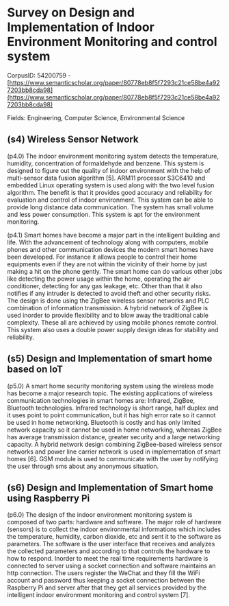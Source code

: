# Survey on Design and Implementation of Indoor Environment Monitoring and control system

CorpusID: 54200759 - [https://www.semanticscholar.org/paper/80778eb8f5f7293c21ce58be4a927203bb8cda98](https://www.semanticscholar.org/paper/80778eb8f5f7293c21ce58be4a927203bb8cda98)

Fields: Engineering, Computer Science, Environmental Science

## (s4) Wireless Sensor Network
(p4.0) The indoor environment monitoring system detects the temperature, humidity, concentration of formaldehyde and benzene. This system is designed to figure out the quality of indoor environment with the help of multi-sensor data fusion algorithm [5]. ARM11 processor S3C6410 and embedded Linux operating system is used along with the two level fusion algorithm. The benefit is that it provides good accuracy and reliability for evaluation and control of indoor environment. This system can be able to provide long distance data communication. The system has small volume and less power consumption. This system is apt for the environment monitoring.

(p4.1) Smart homes have become a major part in the intelligent building and life. With the advancement of technology along with computers, mobile phones and other communication devices the modern smart homes have been developed. For instance it allows people to control their home equipments even if they are not within the vicinity of their home by just making a hit on the phone gently. The smart home can do various other jobs like detecting the power usage within the home, operating the air conditioner, detecting for any gas leakage, etc. Other than that it also notifies if any intruder is detected to avoid theft and other security risks. The design is done using the ZigBee wireless sensor networks and PLC combination of information transmission. A hybrid network of ZigBee is used inorder to provide flexibility and to blow away the traditional cable complexity. These all are achieved by using mobile phones remote control. This system also uses a double power supply design ideas for stability and reliability.
## (s5) Design and Implementation of smart home based on IoT
(p5.0) A smart home security monitoring system using the wireless mode has become a major research topic. The existing applications of wireless communication technologies in smart homes are: Infrared, ZigBee, Bluetooth technologies. Infrared technology is short range, half duplex and it uses point to point communication, but it has high error rate so it cannot be used in home networking. Bluetooth is costly and has only limited network capacity so it cannot be used in home networking, whereas ZigBee has average transmission distance, greater security and a large networking capacity. A hybrid network design combining ZigBee-based wireless sensor networks and power line carrier network is used in implementation of smart homes [6]. GSM module is used to communicate with the user by notifying the user through sms about any anonymous situation.
## (s6) Design and Implementation of Smart home using Raspberry Pi
(p6.0) The design of the indoor environment monitoring system is composed of two parts: hardware and software. The major role of hardware (sensors) is to collect the indoor environmental informations which includes the temperature, humidity, carbon dioxide, etc and sent it to the software as parameters. The software is the user interface that receives and analyzes the collected parameters and according to that controls the hardware to how to respond. Inorder to meet the real time requirements hardware is connected to server using a socket connection and software maintains an http connection. The users register the WeChat and they fill the WiFi account and password thus keeping a socket connection between the Raspberry Pi and server after that they get all services provided by the intelligent indoor environment monitoring and control system [7].

